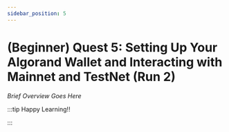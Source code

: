 ```yaml
---
sidebar_position: 5
---
```


# (Beginner) Quest 5: Setting Up Your Algorand Wallet and Interacting with Mainnet and TestNet (Run 2)

_Brief Overview Goes Here_

:::tip Happy Learning!!

<QuestButton text="Go To Quest" link="https://app.stackup.dev/quest_page/beginner-quest-5-setting-up-your-algorand-wallet-and-interacting-with-mainnet-and-testnet-re-run" />

:::
